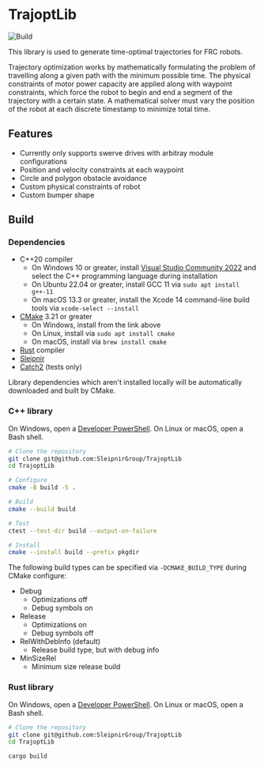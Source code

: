 # TrajoptLib

![Build](https://github.com/SleipnirGroup/Choreo/actions/workflows/trajoptlib-cpp.yml/badge.svg)

This library is used to generate time-optimal trajectories for FRC robots.

Trajectory optimization works by mathematically formulating the problem of travelling along a given path with the minimum possible time. The physical constraints of motor power capacity are applied along with waypoint constraints, which force the robot to begin and end a segment of the trajectory with a certain state. A mathematical solver must vary the position of the robot at each discrete timestamp to minimize total time.

## Features

* Currently only supports swerve drives with arbitray module configurations
* Position and velocity constraints at each waypoint
* Circle and polygon obstacle avoidance
* Custom physical constraints of robot
* Custom bumper shape

## Build

### Dependencies

* C++20 compiler
  * On Windows 10 or greater, install [Visual Studio Community 2022](https://visualstudio.microsoft.com/vs/community/) and select the C++ programming language during installation
  * On Ubuntu 22.04 or greater, install GCC 11 via `sudo apt install g++-11`
  * On macOS 13.3 or greater, install the Xcode 14 command-line build tools via `xcode-select --install`
* [CMake](https://cmake.org/download/) 3.21 or greater
  * On Windows, install from the link above
  * On Linux, install via `sudo apt install cmake`
  * On macOS, install via `brew install cmake`
* [Rust](https://www.rust-lang.org/) compiler
* [Sleipnir](https://github.com/SleipnirGroup/Sleipnir)
* [Catch2](https://github.com/catchorg/Catch2) (tests only)

Library dependencies which aren't installed locally will be automatically downloaded and built by CMake.

### C++ library

On Windows, open a [Developer PowerShell](https://learn.microsoft.com/en-us/visualstudio/ide/reference/command-prompt-powershell?view=vs-2022). On Linux or macOS, open a Bash shell.

```bash
# Clone the repository
git clone git@github.com:SleipnirGroup/TrajoptLib
cd TrajoptLib

# Configure
cmake -B build -S .

# Build
cmake --build build

# Test
ctest --test-dir build --output-on-failure

# Install
cmake --install build --prefix pkgdir
```

The following build types can be specified via `-DCMAKE_BUILD_TYPE` during CMake configure:

* Debug
  * Optimizations off
  * Debug symbols on
* Release
  * Optimizations on
  * Debug symbols off
* RelWithDebInfo (default)
  * Release build type, but with debug info
* MinSizeRel
  * Minimum size release build

### Rust library

On Windows, open a [Developer PowerShell](https://learn.microsoft.com/en-us/visualstudio/ide/reference/command-prompt-powershell?view=vs-2022). On Linux or macOS, open a Bash shell.

```bash
# Clone the repository
git clone git@github.com:SleipnirGroup/TrajoptLib
cd TrajoptLib

cargo build
```
